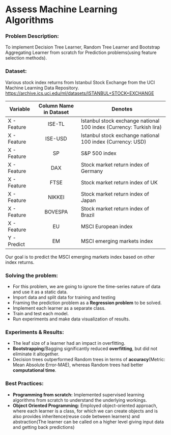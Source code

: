 # Assess Machine Learning Algorithms

### Problem Description:
To implement Decision Tree Learner, Random Tree Learner and Bootstrap Aggregating Learner from scratch for Prediction problems(using feature selection methods).

### Dataset: 
Various stock index returns from Istanbul Stock Exchange from the UCI Machine Learning Data Repository.
<br/> https://archive.ics.uci.edu/ml/datasets/ISTANBUL+STOCK+EXCHANGE

| Variable | Column Name in Dataset | Denotes |
| -------- |:----------------------:| ----------------- |
| X - Feature | ISE-TL | Istanbul stock exchange national 100 index (Currency: Turkish lira) |
| X - Feature | ISE-USD | Istanbul stock exchange national 100 index (Currency: USD) |
| X - Feature | SP | S&P 500 index |
| X - Feature | DAX | Stock market return index of Germany |
| X - Feature | FTSE | Stock market return index of UK |
| X - Feature | NIKKEI | Stock market return index of Japan |
| X - Feature | BOVESPA | Stock market return index of Brazil |
| X - Feature | EU | MSCI European index |
| Y - Predict | EM | MSCI emerging markets index |

Our goal is to predict the MSCI emerging markets index based on other index returns.

### Solving the problem:
* For this problem, we are going to ignore the time-series nature of data and use it as a static data.
* Import data and split data for training and testing
* Framing the prediction problem as a **Regression problem** to be solved.
* Implement each learner as a separate class.
* Train and test each model.
* Run experiments and make data visualization of results.

### Experiments & Results:
* The leaf size of a learner had an impact in overfitting. 
* **Bootstrapping**/Bagging significantly reduced **overfitting**, but did not eliminate it altogether. 
* Decision trees outperformed Random trees in terms of **accuracy**(Metric: Mean Absolute Error-MAE), whereas Random trees had better **computational time**.

### Best Practices:
* **Programming from scratch:** Implemented supervised learning algorithms from scratch to understand the underlying workings.
* **Object Oriented Programming:** Employed object-oriented approach, where each learner is a class, for which we can create objects and is also provides inheritence(reuse code between learners) and abstraction(The learner can be called on a higher level giving input data and getting back predictions)
